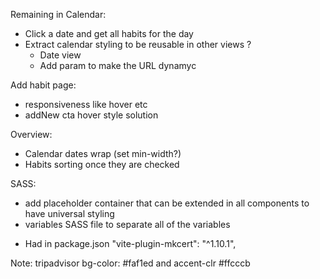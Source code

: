 Remaining in Calendar:
- Click a date and get all habits for the day 
- Extract calendar styling to be reusable in other views ?
   - Date view
   - Add param to make the URL dynamyc

Add habit page:
   - responsiveness like hover etc
   - addNew cta hover style solution

Overview: 
   - Calendar dates wrap (set min-width?)
   - Habits sorting once they are checked

SASS:
   - add placeholder container that can be extended in all components to have universal styling
   - variables SASS file to separate all of the variables



* Had in package.json
"vite-plugin-mkcert": "^1.10.1",

Note: tripadvisor bg-color: #faf1ed and accent-clr #ffcccb